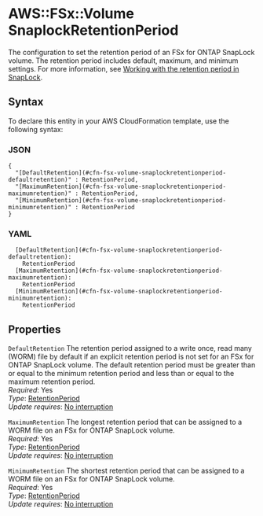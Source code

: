 # AWS::FSx::Volume SnaplockRetentionPeriod<a name="aws-properties-fsx-volume-snaplockretentionperiod"></a>

The configuration to set the retention period of an FSx for ONTAP SnapLock volume\. The retention period includes default, maximum, and minimum settings\. For more information, see [Working with the retention period in SnapLock](https://docs.aws.amazon.com/fsx/latest/ONTAPGuide/snaplock-retention.html)\. 

## Syntax<a name="aws-properties-fsx-volume-snaplockretentionperiod-syntax"></a>

To declare this entity in your AWS CloudFormation template, use the following syntax:

### JSON<a name="aws-properties-fsx-volume-snaplockretentionperiod-syntax.json"></a>

```
{
  "[DefaultRetention](#cfn-fsx-volume-snaplockretentionperiod-defaultretention)" : RetentionPeriod,
  "[MaximumRetention](#cfn-fsx-volume-snaplockretentionperiod-maximumretention)" : RetentionPeriod,
  "[MinimumRetention](#cfn-fsx-volume-snaplockretentionperiod-minimumretention)" : RetentionPeriod
}
```

### YAML<a name="aws-properties-fsx-volume-snaplockretentionperiod-syntax.yaml"></a>

```
  [DefaultRetention](#cfn-fsx-volume-snaplockretentionperiod-defaultretention): 
    RetentionPeriod
  [MaximumRetention](#cfn-fsx-volume-snaplockretentionperiod-maximumretention): 
    RetentionPeriod
  [MinimumRetention](#cfn-fsx-volume-snaplockretentionperiod-minimumretention): 
    RetentionPeriod
```

## Properties<a name="aws-properties-fsx-volume-snaplockretentionperiod-properties"></a>

`DefaultRetention`  <a name="cfn-fsx-volume-snaplockretentionperiod-defaultretention"></a>
The retention period assigned to a write once, read many \(WORM\) file by default if an explicit retention period is not set for an FSx for ONTAP SnapLock volume\. The default retention period must be greater than or equal to the minimum retention period and less than or equal to the maximum retention period\.   
*Required*: Yes  
*Type*: [RetentionPeriod](aws-properties-fsx-volume-retentionperiod.md)  
*Update requires*: [No interruption](https://docs.aws.amazon.com/AWSCloudFormation/latest/UserGuide/using-cfn-updating-stacks-update-behaviors.html#update-no-interrupt)

`MaximumRetention`  <a name="cfn-fsx-volume-snaplockretentionperiod-maximumretention"></a>
The longest retention period that can be assigned to a WORM file on an FSx for ONTAP SnapLock volume\.   
*Required*: Yes  
*Type*: [RetentionPeriod](aws-properties-fsx-volume-retentionperiod.md)  
*Update requires*: [No interruption](https://docs.aws.amazon.com/AWSCloudFormation/latest/UserGuide/using-cfn-updating-stacks-update-behaviors.html#update-no-interrupt)

`MinimumRetention`  <a name="cfn-fsx-volume-snaplockretentionperiod-minimumretention"></a>
The shortest retention period that can be assigned to a WORM file on an FSx for ONTAP SnapLock volume\.   
*Required*: Yes  
*Type*: [RetentionPeriod](aws-properties-fsx-volume-retentionperiod.md)  
*Update requires*: [No interruption](https://docs.aws.amazon.com/AWSCloudFormation/latest/UserGuide/using-cfn-updating-stacks-update-behaviors.html#update-no-interrupt)